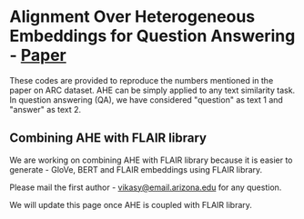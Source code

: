 # Alignment Over Heterogeneous Embeddings for Question Answering - [Paper](https://www.aclweb.org/anthology/N19-1274)

These codes are provided to reproduce the numbers mentioned in the paper on ARC dataset. 
AHE can be simply applied to any text similarity task. In question answering (QA), we have considered "question" as text 1 and "answer" as text 2. 

## Combining AHE with FLAIR library

We are working on combining AHE with FLAIR library because it is easier to generate - GloVe, BERT and FLAIR embeddings using FLAIR library. 

Please mail the first author - vikasy@email.arizona.edu  for any question. 

We will update this page once AHE is coupled with FLAIR library. 

